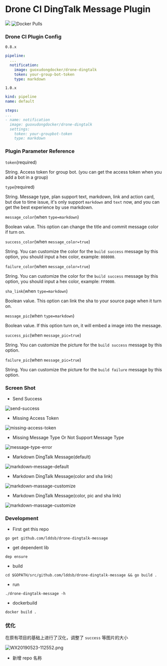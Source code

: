 # Drone CI DingTalk Message Plugin
![](https://img.shields.io/docker/cloud/automated/guoxudongdocker/drone-dingtalk.svg)
![Docker Pulls](https://img.shields.io/docker/pulls/guoxudongdocker/drone-dingtalk.svg)

### Drone CI Plugin Config
`0.8.x`
```yaml
pipeline:
  ...
  notification:
    image: guoxudongdocker/drone-dingtalk
    token: your-group-bot-token
    type: markdown
```

`1.0.x`
```yaml
kind: pipeline
name: default

steps:
...
- name: notification
  image: guoxudongdocker/drone-dingtalk
  settings:
    token: your-groupbot-token
    type: markdown

```

### Plugin Parameter Reference
`token`(required)

String. Access token for group bot. (you can get the access token when you add a bot in a group)

`type`(required)

String. Message type, plan support text, markdown, link and action card, but due to time issue, it's only support `markdown` and `text` now, and you can get the best experience by use markdown.

`message_color`(when `type=markdown`)

Boolean value. This option can change the title and commit message color if turn on.

`success_color`(when `message_color=true`)

String. You can customize the color for the `build success` message by this option, you should input a hex color, example: `008000`.

`failure_color`(when `message_color=true`)

String. You can customize the color for the `build success` message by this option, you should input a hex color, example: `FF0000`.

`sha_link`(when `type=markdown`)

Boolean value. This option can link the sha to your source page when it turn on.

`message_pic`(when `type=markdown`)

Boolean value. If this option turn on,  it will embed a image into the message.

`success_pic`(when `message_pic=true`)

String. You can customize the picture for the `build success` message by this option.

`failure_pic`(when `message_pic=true`)

String. You can customize the picture for the `build failure` message by this option.

### Screen Shot
- Send Success

![send-success](https://i.imgur.com/cECppkW.jpg)

- Missing Access Token

![missing-access-token](https://i.imgur.com/Su7iiyw.jpg)

- Missing Message Type Or Not Support Message Type

![message-type-error](https://i.imgur.com/qtJ4DsA.jpg)

- Markdown DingTalk Message(default)

![markdown-message-default](https://i.imgur.com/Bl7cT1y.jpg)

- Markdown DingTalk Message(color and sha link)

![markdown-massage-customize](https://i.imgur.com/pzdFzIw.jpg)

- Markdown DingTalk Message(color, pic and sha link)

![markdown-massage-customize](https://i.imgur.com/xFrCTZp.jpg)

### Development

- First get this repo
```shell
go get github.com/lddsb/drone-dingtalk-message
```
- get dependent lib
```shell
dep ensure
```
- build
```shell
cd $GOPATH/src/github.com/lddsb/drone-dingtalk-message && go build .
```
- run
```shell
./drone-dingtalk-message -h
```
- dockerbuild
```shell
docker build .
```

### 优化

在原有项目的基础上进行了汉化，调整了 `success` 等图片的大小

![WX20190523-112552.png](https://i.loli.net/2019/05/23/5ce612d6bb32d60860.png)

- 新增 repo 名称